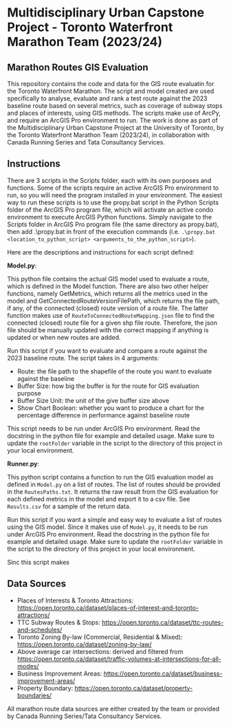 # Multidisciplinary Urban Capstone Project - Toronto Waterfront Marathon Team (2023/24)

## Marathon Routes GIS Evaluation

This repository contains the code and data for the GIS route evaluatin for the Toronto Waterfront Marathon. The script and model created are used specifically to analyse, evaluate and rank a test route against the 2023 baseline route based on several metrics, such as coverage of subway stops and places of interests, using GIS methods. The scripts make use of ArcPy, and require an ArcGIS Pro environment to run. The work is done as part of the Multidisciplinary Urban Capstone Project at the University of Toronto, by the Toronto Waterfront Marathon Team (2023/24), in collaboration with Canada Running Series and Tata Consultancy Services.

## Instructions

There are 3 scripts in the Scripts folder, each with its own purposes and functions. Some of the scripts require an active ArcGIS Pro environment to run, so you will need the program installed in your environment. The easiest way to run these scripts is to use the propy.bat script in the Python Scripts folder of the ArcGIS Pro program file, which will activate an active condo environment to execute ArcGIS Python functions. Simply navigate to the Scripts folder in ArcGIS Pro program file (the same directory as propy.bat), then add .\propy.bat in front of the execution commands (i.e. `.\propy.bat <location_to_python_script> <arguments_to_the_python_script>`).

Here are the descriptions and instructions for each script defined:

**Model.py**:

This python file contains the actual GIS model used to evaluate a route, which is defined in the Model function. There are also two other helper functions, namely GetMetrics, which returns all the metrics used in the model and GetConnectedRouteVersionFilePath, which returns the file path, if any, of the connected (closed) route version of a route file. The latter function makes use of `RouteToConnectedRouteMapping.json` file to find the connected (closed) route file for a given shp file route. Therefore, the json file should be manually updated with the correct mapping if anything is updated or when new routes are added.

Run this script if you want to evaluate and compare a route against the 2023 baseline route. The script takes in 4 arguments:
- Route: the file path to the shapefile of the route you want to evaluate against the baseline
- Buffer Size: how big the buffer is for the route for GIS evaluation purpose
- Buffer Size Unit: the unit of the give buffer size above
- Show Chart Boolean: whether you want to produce a chart for the percentage difference in performance against baseline route

This script needs to be run under ArcGIS Pro environment. Read the docstring in the python file for example and detailed usage. Make sure to update the `rootFolder` variable in the script to the directory of this project in your local environment.

**Runner.py**:

This python script contains a function to run the GIS evaluation model as defined in `Model.py` on a list of routes. The list of routes should be provided in the `RoutesPaths.txt`. It returns the raw result from the GIS evaluation for each defined metrics in the model and export it to a csv file. See `Results.csv` for a sample of the return data.

Run this script if you want a simple and easy way to evaluate a list of routes using the GIS model. Since it makes use of `Model.py`, it needs to be run under ArcGIS Pro environment. Read the docstring in the python file for example and detailed usage. Make sure to update the `rootFolder` variable in the script to the directory of this project in your local environment.



Sinc this script makes

## Data Sources

- Places of Interests & Toronto Attractions: https://open.toronto.ca/dataset/places-of-interest-and-toronto-attractions/
- TTC Subway Routes & Stops: https://open.toronto.ca/dataset/ttc-routes-and-schedules/
- Toronto Zoning By-law (Commercial, Residential & Mixed): https://open.toronto.ca/dataset/zoning-by-law/
- Above average car intersections: derived and filtered from https://open.toronto.ca/dataset/traffic-volumes-at-intersections-for-all-modes/
- Business Improvement Areas: https://open.toronto.ca/dataset/business-improvement-areas/
- Property Boundary: https://open.toronto.ca/dataset/property-boundaries/

All marathon route data sources are either created by the team or provided by Canada Running Series/Tata Consultancy Services.
